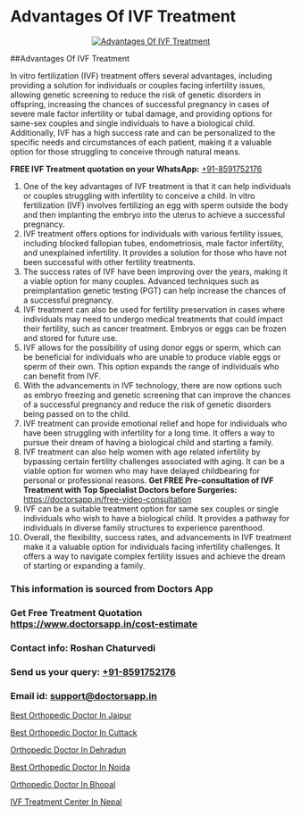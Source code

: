# Advantages Of IVF Treatment

<p align="center">
  <a href="https://doctorsapp.in/treatment/ivf-treatment">
    <img src="https://doctorsapp.co.in/uploads/treatment_image/ICSI.jpg" alt="Advantages Of IVF Treatment">
  </a>
</p>
##Advantages Of IVF Treatment

In vitro fertilization (IVF) treatment offers several advantages, including providing a solution for individuals or couples facing infertility issues, allowing genetic screening to reduce the risk of genetic disorders in offspring, increasing the chances of successful pregnancy in cases of severe male factor infertility or tubal damage, and providing options for same-sex couples and single individuals to have a biological child. Additionally, IVF has a high success rate and can be personalized to the specific needs and circumstances of each patient, making it a valuable option for those struggling to conceive through natural means.

**FREE IVF Treatment quotation on your WhatsApp:**  [+91-8591752176](https://api.whatsapp.com/send?phone=8591752176)

1) One of the key advantages of IVF treatment is that it can help individuals or couples struggling with infertility to conceive a child. In vitro fertilization (IVF) involves fertilizing an egg with sperm outside the body and then implanting the embryo into the uterus to achieve a successful pregnancy.
2) IVF treatment offers options for individuals with various fertility issues, including blocked fallopian tubes, endometriosis, male factor infertility, and unexplained infertility. It provides a solution for those who have not been successful with other fertility treatments.
3) The success rates of IVF have been improving over the years, making it a viable option for many couples. Advanced techniques such as preimplantation genetic testing (PGT) can help increase the chances of a successful pregnancy.
4) IVF treatment can also be used for fertility preservation in cases where individuals may need to undergo medical treatments that could impact their fertility, such as cancer treatment. Embryos or eggs can be frozen and stored for future use.
5) IVF allows for the possibility of using donor eggs or sperm, which can be beneficial for individuals who are unable to produce viable eggs or sperm of their own. This option expands the range of individuals who can benefit from IVF.
6) With the advancements in IVF technology, there are now options such as embryo freezing and genetic screening that can improve the chances of a successful pregnancy and reduce the risk of genetic disorders being passed on to the child.
7) IVF treatment can provide emotional relief and hope for individuals who have been struggling with infertility for a long time. It offers a way to pursue their dream of having a biological child and starting a family.
8) IVF treatment can also help women with age related infertility by bypassing certain fertility challenges associated with aging. It can be a viable option for women who may have delayed childbearing for personal or professional reasons.
**Get FREE Pre-consultation of IVF Treatment with Top Specialist Doctors before Surgeries:** https://doctorsapp.in/free-video-consultation
9) IVF can be a suitable treatment option for same sex couples or single individuals who wish to have a biological child. It provides a pathway for individuals in diverse family structures to experience parenthood.
10) Overall, the flexibility, success rates, and advancements in IVF treatment make it a valuable option for individuals facing infertility challenges. It offers a way to navigate complex fertility issues and achieve the dream of starting or expanding a family.

### This information is sourced from Doctors App 
### Get Free Treatment Quotation https://www.doctorsapp.in/cost-estimate
### Contact info: Roshan Chaturvedi 
### Send us your query: [+91-8591752176](https://api.whatsapp.com/send?phone=8591752176) 
### Email id: support@doctorsapp.in

[Best Orthopedic Doctor In Jaipur](https://www.linkedin.com/pulse/best-orthopedic-hospital-jaipur-acl-tear-treatment-pkhme?trackingId=EqjeDt3nF3y4L64jEijncg%3D%3D&lipi=urn%3Ali%3Apage%3Ad_flagship3_company_admin%3BxUBWLKzDRA2fVBqJ%2Fp%2FTnw%3D%3D)

[Best Orthopedic Doctor In Cuttack](https://www.linkedin.com/pulse/best-orthopedic-doctor-cuttack-doctorsapp-united-arab-emirates-6htbe?trackingId=TN2ksSKSFHWfrZ3kiT9Q5Q%3D%3D&lipi=urn%3Ali%3Apage%3Ad_flagship3_company_admin%3BSXrbBuk4SwWZ8nIcZ2zSvw%3D%3D)

[Orthopedic Doctor In Dehradun](https://medium.com/@vimalrana22/orthopedic-doctor-in-dehradun-a6c0bcc6ead0)

[Best Orthopedic Doctor In Noida](https://medium.com/@vimalrana22/best-orthopedic-doctor-in-noida-5fe7448c5c3c)

[Orthopedic Doctor In Bhopal](https://doctors-apps.github.io/doctorsapp/orthopedic-doctor-in-bhopal)

[IVF Treatment Center In Nepal](https://doctors-apps.github.io/doctorsapp/ivf-treatment-center-in-nepal)

